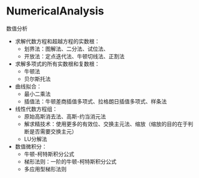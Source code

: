# NumericalAnalysis
数值分析
- 求解代数方程和超越方程的实数根：
  - 划界法：图解法、二分法、试位法、
  - 开放法：定点迭代法、牛顿切线法、正割法
- 求解多项式的所有实数根和复数根：
  - 牛顿法
  - 贝尔斯托法
- 曲线拟合：
  - 最小二乘法
  - 插值法：牛顿差商插值多项式、拉格朗日插值多项式、样条法
- 线性代数方程组：
  - 原始高斯消去法、高斯-约当消元法
  - 解求精技术：使用更多的有效位、交换主元法、缩放（缩放的目的在于判断是否需要交换主元）
  - LU分解法
- 数值微积分：
  - 牛顿-柯特斯积分公式
  - 梯形法则：一阶的牛顿-柯特斯积分公式
  - 多应用型梯形法则
